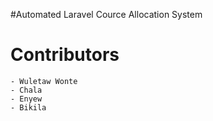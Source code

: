 #Automated Laravel Cource Allocation System
# Contributors
    - Wuletaw Wonte
    - Chala
    - Enyew
    - Bikila
